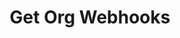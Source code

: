 ---
title: Get Org Webhooks
excerpt: >-
  Retrieves details of all Webhook accounts created for the organization. An org
  can have one Webhook account per transformer.
api:
  file: organization-1.json
  operationId: get-webhook-details
deprecated: false
hidden: true
metadata:
  title: ''
  description: ''
  robots: index
next:
  description: ''
---
